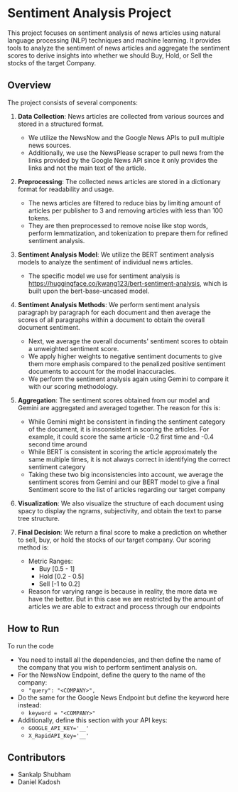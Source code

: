# Sentiment Analysis Project

This project focuses on sentiment analysis of news articles using natural language processing (NLP) techniques and machine learning. It provides tools to analyze the sentiment of news articles and aggregate the sentiment scores to derive insights into whether we should Buy, Hold, or Sell the stocks of the target Company.

## Overview

The project consists of several components:

1. **Data Collection**: News articles are collected from various sources and stored in a structured format. 
    - We utilize the NewsNow and the Google News APIs to pull multiple news sources. 
    - Additionally, we use the NewsPlease scraper to pull news from the links provided by the Google News API since it only provides the links and not the main text of the article.

2. **Preprocessing**: The collected news articles are stored in a dictionary format for readability and usage.
    - The news articles are filtered to reduce bias by limiting amount of articles per publisher to 3 and removing articles with less than 100 tokens.
    - They are then preprocessed to remove noise like stop words, perform lemmatization, and tokenization to prepare them for refined sentiment analysis.

3. **Sentiment Analysis Model**: We utilize the BERT sentiment analysis models to analyze the sentiment of individual news articles.
    - The specific model we use for sentiment analysis is https://huggingface.co/kwang123/bert-sentiment-analysis, which is built upon the bert-base-uncased model.

4. **Sentiment Analysis Methods**: We perform sentiment analysis paragraph by paragraph for each document and then average the scores of all paragraphs within a document to obtain the overall document sentiment.
    - Next, we average the overall documents' sentiment scores to obtain a unweighted sentiment score.
    - We apply higher weights to negative sentiment documents to give them more emphasis compared to the penalized positive sentiment documents to account for the model inaccuracies.
    - We perform the sentiment analysis again using Gemini to compare it with our scoring methodology.

5. **Aggregation**: The sentiment scores obtained from our model and Gemini are aggregated and averaged together. The reason for this is:
    - While Gemini might be consistent in finding the sentiment category of the document, it is insconsistent in scoring the articles. For example, it could score the same article -0.2 first time and -0.4 second time around 
    - While BERT is consistent in scoring the article approximately the same multiple times, it is not always correct in identifying the correct sentiment category 
    - Taking these two big inconsistencies into account, we average the sentiment scores from Gemini and our BERT model to give a final Sentiment score to the list of articles regarding our target company 

6. **Visualization**: We also visualize the structure of each document using spacy to display the ngrams, subjectivity, and obtain the text to parse tree structure.

7. **Final Decision**: We return a final score to make a prediction on whether to sell, buy, or hold the stocks of our target company. Our scoring method is:
    - Metric Ranges: 
        - Buy [0.5 - 1] 
        - Hold [0.2 - 0.5] 
        - Sell [-1 to 0.2] 
    - Reason for varying range is because in reality, the more data we have the better. But in this case we are restricted by the amount of articles we are able to extract and process through our endpoints


## How to Run

To run the code
- You need to install all the dependencies, and then define the name of the company that you wish to perform sentiment analysis on. 
- For the NewsNow Endpoint, define the query to the name of the company:
    - ```"query": "<COMPANY>",```
- Do the same for the Google News Endpoint but define the keyword here instead:
    - ```keyword = "<COMPANY>"```
- Additionally, define this section with your API keys:
    - ```GOOGLE_API_KEY='__' ```
    - ``` X_RapidAPI_Key='__' ```


## Contributors

- Sankalp Shubham
- Daniel Kadosh 
